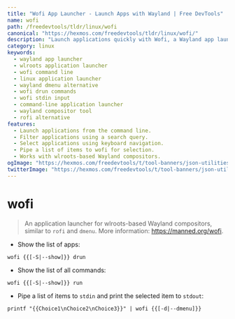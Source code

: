 ```yaml
---
title: "Wofi App Launcher - Launch Apps with Wayland | Free DevTools"
name: wofi
path: /freedevtools/tldr/linux/wofi
canonical: "https://hexmos.com/freedevtools/tldr/linux/wofi/"
description: "Launch applications quickly with Wofi, a Wayland app launcher.  Similar to rofi and dmenu, it offers flexible searching and selection. Free online tool, no registration required."
category: linux
keywords:
  - wayland app launcher
  - wlroots application launcher
  - wofi command line
  - linux application launcher
  - wayland dmenu alternative
  - wofi drun commands
  - wofi stdin input
  - command-line application launcher
  - wayland compositor tool
  - rofi alternative
features:
  - Launch applications from the command line.
  - Filter applications using a search query.
  - Select applications using keyboard navigation.
  - Pipe a list of items to wofi for selection.
  - Works with wlroots-based Wayland compositors.
ogImage: "https://hexmos.com/freedevtools/t/tool-banners/json-utilities-banner.png"
twitterImage: "https://hexmos.com/freedevtools/t/tool-banners/json-utilities-banner.png"
---
```


# wofi

> An application launcher for wlroots-based Wayland compositors, similar to `rofi` and `dmenu`.
> More information: <https://manned.org/wofi>.

- Show the list of apps:

`wofi {{[-S|--show]}} drun`

- Show the list of all commands:

`wofi {{[-S|--show]}} run`

- Pipe a list of items to `stdin` and print the selected item to `stdout`:

`printf "{{Choice1\nChoice2\nChoice3}}" | wofi {{[-d|--dmenu]}}`
